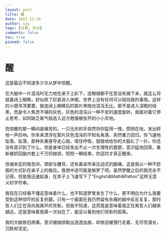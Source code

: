 ```yaml
---
layout: post
title: 醒
date: 2021-12-19
author: syy
tags: [日常, 杂谈]
comments: false
toc: true
pinned: false
---
```


<!--睡眠质量不佳（-->

# 醒

这是最近不知道多少次从梦中惊醒。

在大脑中一片混沌时无力地在桌子上趴下，连眼镜都不在意没有摘下来，就这么将就着闭上眼睛，好似除了赶紧进入休眠，世界上没有任何可以阻挡我的事情。这样的小憩浑浑噩噩，就连闭上眼睛后的那片黑暗也混沌无比。那不是进入深眠的纯黑，而是令人焦虑不堪的灰色，灰色的混沌以一种不安的速度旋转，我面对着它停止思考，如同缺乏氧气般逃入这方勉强被张开的小小天地。

而惊醒的那一瞬间是痛苦的。一只无形的手突然将你猛得一拽，掼倒在地，发出砰地一声巨响。你本来漂浮在那片灰色混沌的不知名角落，突然重力回归，你飞速地坠落，坠落，那种失重感夺走心跳，噎住呼吸，狠狠地给你的大脑扎了一针。你还没有意识到了什么，但是身体已经发出不止一次生理性的震颤，意识猛地回笼，重新被抓回脑内套上千万钧枷锁，短短一瞬结束，你这时才真正醒来。

惊魂未定的喘息间，颈部与腰背，还有鼻梁传来压迫式的酸痛。这是我以一种不舒服的方式趴在桌子上的报应。我想中途可能是做梦了吧。虽然梦醒之后的我完全不记得，但是我迅速起身，在本子上飞速写下了"English&Math&Patton"这样无意义的字符串。

我现在已经看不懂这意味着什么，也不知道梦里发生了什么，更不明白为什么我要受到这种惊吓的反复折磨。只有一个画面在我仍然留有余痛的脑中反反复复，那时哲人们正在背向我离开的背影。但我不知道，这究竟是意味着我正在离哲人们越来越远，还是意味着我第一次站在了，能足以看到他们背影的距离。

我的大脑依旧疼痛，意识被枷锁勒出道道血痕，却依旧缓慢行走着，无尽而漫长，沉默却坚定。

